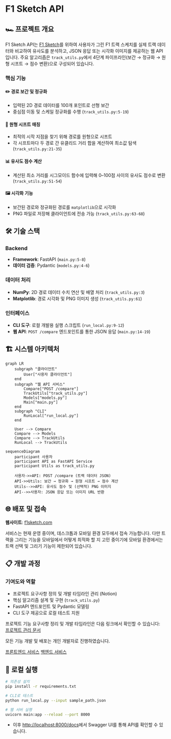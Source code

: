 # F1 Sketch API

## 🏎️ 프로젝트 개요

F1 Sketch API는 [F1 Sketch](https://f1sketch.com)를 위하여 사용자가 그린 F1 트랙 스케치를 실제 트랙 데이터와 비교하여 유사도를 분석하고, JSON 응답 또는 시각화 이미지를 제공하는 웹 API입니다.
주요 알고리즘은 `track_utils.py`에서 4단계 파이프라인(보간 → 정규화 → 원형 시프트 → 점수 변환)으로 구성되어 있습니다.

### 핵심 기능

#### ✏️ 경로 보간 및 정규화

- 입력된 2D 경로 데이터를 100개 포인트로 선형 보간
- 중심점 이동 및 스케일 정규화를 수행 (`track_utils.py:5-19`)

#### 🔄 원형 시프트 매칭

- 최적의 시작 지점을 찾기 위해 경로를 원형으로 시프트
- 각 시프트마다 두 경로 간 유클리드 거리 합을 계산하여 최소값 탐색 (`track_utils.py:21-35`)

#### 📊 유사도 점수 계산

- 계산된 최소 거리를 시그모이드 함수에 입력해 0–100점 사이의 유사도 점수로 변환 (`track_utils.py:51-54`)

#### 🖼️ 시각화 기능

- 보간된 경로와 정규화된 경로를 `matplotlib`으로 시각화
- PNG 파일로 저장해 클라이언트에 전송 가능 (`track_utils.py:63-68`)

## 🛠️ 기술 스택

### Backend

- **Framework**: FastAPI (`main.py:5-8`)
- **데이터 검증**: Pydantic (`models.py:4-6`)

### 데이터 처리

- **NumPy**: 2D 경로 데이터 수치 연산 및 배열 처리 (`track_utils.py:3`)
- **Matplotlib**: 경로 시각화 및 PNG 이미지 생성 (`track_utils.py:61`)

### 인터페이스

- **CLI 도구**: 로컬 개발용 실행 스크립트 (`run_local.py:9-12`)
- **웹 API**: `POST /compare` 엔드포인트를 통한 JSON 응답 (`main.py:14-19`)

## 🏗️ 시스템 아키텍처

```mermaid
graph LR
    subgraph "클라이언트"
        User["사용자 클라이언트"]
    end
    subgraph "웹 API 서비스"
        Compare["POST /compare"]
        TrackUtils["track_utils.py"]
        Models["models.py"]
        Main["main.py"]
    end
    subgraph "CLI"
        RunLocal["run_local.py"]
    end

    User --> Compare
    Compare --> Models
    Compare --> TrackUtils
    RunLocal --> TrackUtils
```

```mermaid
sequenceDiagram
    participant 사용자
    participant API as FastAPI Service
    participant Utils as track_utils.py

    사용자->>API: POST /compare (트랙 데이터 JSON)
    API->>Utils: 보간 → 정규화 → 원형 시프트 → 점수 계산
    Utils-->>API: 유사도 점수 및 (선택적) PNG 이미지
    API-->>사용자: JSON 응답 또는 이미지 URL 반환
```

## 🌐 배포 및 접속

**웹사이트**: [f1sketch.com](https://f1sketch.com)

서비스는 현재 운영 중이며, 데스크톱과 모바일 환경 모두에서 접속 가능합니다. 다만 트랙을 그리는 기능을 모바일에서 어떻게 최적화 할 지 고민 중이기에 모바일 환경에서는 트랙 선택 및 그리기 기능이 제한되어 있습니다.

## 📋 개발 과정

### 기여도와 역할

- 프로젝트 요구사항 정의 및 개발 타임라인 관리 (Notion)
- 핵심 알고리즘 설계 및 구현 (`track_utils.py`)
- FastAPI 엔드포인트 및 Pydantic 모델링
- CLI 도구 제공으로 로컬 테스트 지원

프로젝트 기능 요구사항 정리 및 개발 타임라인은 다음 링크에서 확인할 수 있습니다:  
[프로젝트 관리 문서](https://guttural-stinger-5d4.notion.site/20caa997cf3680e18596f24354937e05?source=copy_link)

모든 기능 개발 및 배포는 개인 개발자로 진행하였습니다.

[프론트엔드 서비스](https://github.com/goosull/f1sketch_frontend)
[백엔드 서비스](https://github.com/goosull/f1sketch_backend)

## 🚀 로컬 실행

```bash
# 의존성 설치
pip install -r requirements.txt

# CLI로 테스트
python run_local.py --input sample_path.json

# 웹 서버 실행
uvicorn main:app --reload --port 8000
```

- 이후 [http://localhost:8000/docs](http://localhost:8000/docs)에서 Swagger UI를 통해 API를 확인할 수 있습니다.
